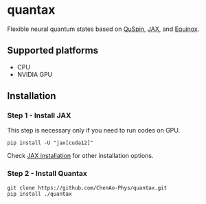 # quantax
Flexible neural quantum states based on [QuSpin](https://github.com/QuSpin/QuSpin/tree/dev_0.3.8), [JAX](https://github.com/google/jax), and [Equinox](https://github.com/patrick-kidger/equinox).

## Supported platforms
- CPU
- NVIDIA GPU

## Installation

### Step 1 - Install JAX

This step is necessary only if you need to run codes on GPU.

`pip install -U "jax[cuda12]"`

Check [JAX installation](https://jax.readthedocs.io/en/latest/installation.html) for
other installation options.

### Step 2 - Install Quantax

```
git clone https://github.com/ChenAo-Phys/quantax.git
pip install ./quantax
```
